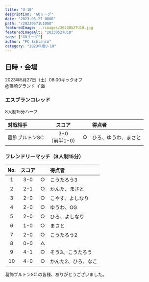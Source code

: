 ```yaml
---
title: "U-10"
description: "GOリーグ"
date: "2023-05-27 0800"
path: "/20230571U10GO"
featuredImage: ../images/20230527U10.jpg
featuredImageAlt: "20230527U10"
tags: ["GOリーグ"]
author: "FC Esblanco"
category: "2023年度U-10"
---
```


## 日時・会場

2023年5月27日（土）08:00キックオフ<br>
@篠崎グランド  イ面

### エスブランコレッド
8人制15分ハーフ  

| 対戦相手| スコア |   | 得点者  |
|:----|:------:|:-:|:--------|
| 葛飾ブルトンSC | 3-0<br>（前半1-0） | ○ |ひろ、ゆうわ、まさと|

### フレンドリーマッチ（8人制15分）　

| No.| スコア |   | 得点者  |
|:--:|:------:|:-:|:--------|
| 1  | 3-0 | ○ |こうたろう3|
| 2  | 2-1 | ○ |かんた、まさと|
| 3  | 2-0 | ○ |こやす、よしなり|
| 4  | 2-0 | ○ |ゆうわ、OG|
| 5  | 2-0 | ○ |ひろ、よしなり|
| 6  | 1-0 | ○ |まさと|
| 7  | 2-0 | ○ |こうたろう2|
| 8  | 0-0 | △ ||
| 9  | 4-1 | ○ |そう3、こうたろう|
| 10 | 4-0 | ○ |かんた2、ひろ、なこ|

葛飾ブルトンSC の皆様、ありがとうございました。
